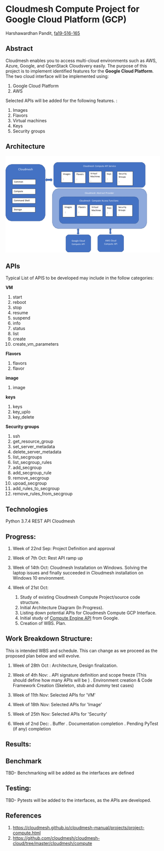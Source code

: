# Cloudmesh Compute Project for  Google Cloud Platform (GCP)

Harshawardhan  Pandit, [fa19-516-165](https://github.com/cloudmesh-community/fa19-516-169)



## Abstract

Cloudmesh enables you to access multi-cloud environments such as AWS, Azure, Google, and OpenStack Cloudsvery easily.
The purpose of this project is to implement identified features for the **Google Cloud Platform**.  The two cloud interface will be implemented using:
1. Google Cloud Platform
2. AWS

Selected APIs will be
added for the following features. :

1. Images
2. Flavors
3. Virtual machines
4. Keys
4. Security groups

## Architecture

![Architecture](https://github.com/cloudmesh-community/fa19-516-169/blob/master/project/images/Architecture.png)

## APIs

Typical List of APIS to be developed may include in the follow categories:

**VM**
1. start
2. reboot
3. stop
4. resume
5. suspend
6. info
7. status
8. list
9. create
10. create_vm_parameters

**Flavors**

1. flavors
2. flavor

**image**

1. image

**keys**
1. keys
2. key_uplo
3. key_delete

**Security groups**
1. ssh
2. get_resource_group
3. set_server_metadata
4. delete_server_metadata
5. list_secgroups
6. list_secgroup_rules
7. add_secgroup
8. add_secgroup_rule
9. remove_secgroup
10. upoad_secgroup
11. add_rules_to_secgroup
12. remove_rules_from_secgroup

## Technologies

Python 3.7.4
REST API
Cloudmesh

## Progress:
1.  Week of 22nd Sep:
    Project Definition and approval

2.  Week of 7th Oct:
    Rest API ramp up

3.  Week of 14th Oct:
    Cloudmesh Installation on Windows. Solving the laptop issues and finally succeeded in Cloudmesh installation on
    Windows 10 environment.

4.  Week of 21st Oct:

    1.   Study of existing Cloudmesh Compute Project/source code structure.
    2.   Initial Architecture Diagram (In Progress).
    3.   Listing down potential APIs for Cloudmesh Compute GCP Interface.
    4.   Initial study of [Compute Engine API](https://cloud.google.com/compute/docs/reference/rest/v1/) from Google.
    5.   Creation of WBS. Plan.



## Work Breakdown Structure:

This is intended WBS  and schedule. This can change as we proceed as the proposed plan below and will evolve.
1.  Week of 28th Oct : Architecture, Design finalization.

2.  Week of 4th Nov:
    .  API signature definition and scope freeze (This should define how many APIs will be )
    .  Environment creation  & Code Framework Creation (Skeleton, stub and dummy test cases)

4.  Week of 11th Nov:  Selected APIs for  'VM'

5.  Week of 18th Nov:  Selected APIs for 'Image'

6.  Week of 25th Nov:  Selected APIs for 'Security'

7.  Week of 2nd Dec:
    .   Buffer
    .   Documentation completion
    .   Pending PyTest (if any) completion


## Results:

## Benchmark

TBD- Benchmarking will be added as the interfaces are defined

## Testing:

TBD- Pytests will be added to the interfaces, as the APIs are developed.

## References

1. https://cloudmesh.github.io/cloudmesh-manual/projects/project-compute.html
2. https://github.com/cloudmesh/cloudmesh-cloud/tree/master/cloudmesh/compute
